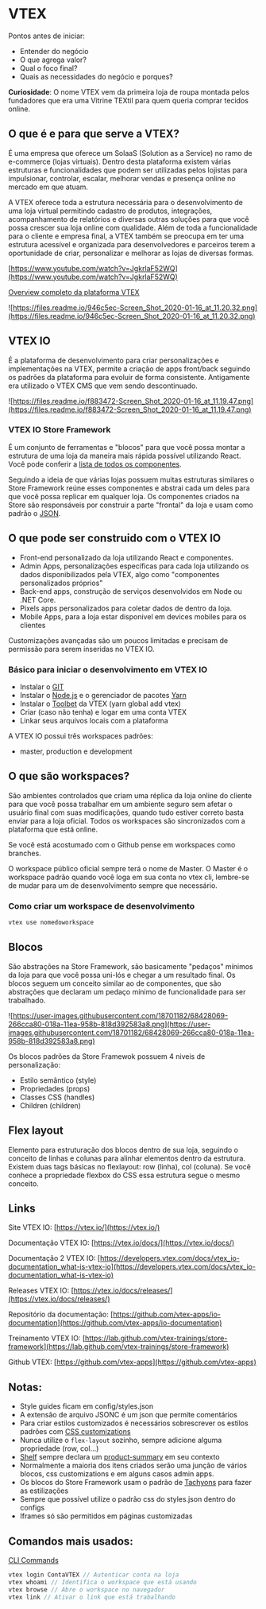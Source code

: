 # VTEX

Pontos antes de iniciar:

- Entender do negócio
- O que agrega valor?
- Qual o foco final?
- Quais as necessidades do negócio e porques?

**Curiosidade**: O nome VTEX vem da primeira loja de roupa montada pelos fundadores que era uma Vitrine TEXtil para quem queria comprar tecidos online.

## O que é e para que serve a VTEX?

É uma empresa que oferece um SolaaS (Solution as a Service) no ramo de e-commerce (lojas virtuais). Dentro desta plataforma existem várias estruturas e funcionalidades que podem ser utilizadas pelos lojistas para impulsionar, controlar, escalar, melhorar vendas e presença online no mercado em que atuam.

A VTEX oferece toda a estrutura necessária para o desenvolvimento de uma loja virtual permitindo cadastro de produtos, integrações, acompanhamento de relatórios e diversas outras soluções para que você possa crescer sua loja online com qualidade. Além de toda a funcionalidade para o cliente e empresa final, a VTEX também se preocupa em ter uma estrutura acessível e organizada para desenvolvedores e parceiros terem a oportunidade de criar, personalizar e melhorar as lojas de diversas formas.

[https://www.youtube.com/watch?v=JgkrlaF52WQ](https://www.youtube.com/watch?v=JgkrlaF52WQ)

[Overview completo da plataforma VTEX](https://developers.vtex.com/docs/getting-started-platform-overview)

![https://files.readme.io/946c5ec-Screen_Shot_2020-01-16_at_11.20.32.png](https://files.readme.io/946c5ec-Screen_Shot_2020-01-16_at_11.20.32.png)

## VTEX IO

É a plataforma de desenvolvimento para criar personalizações e implementações na VTEX, permite a criação de apps front/back seguindo os padrões da plataforma para evoluir de forma consistente. Antigamente era utilizado o VTEX CMS que vem sendo descontinuado.

![https://files.readme.io/f883472-Screen_Shot_2020-01-16_at_11.19.47.png](https://files.readme.io/f883472-Screen_Shot_2020-01-16_at_11.19.47.png)

### VTEX IO Store Framework

É um conjunto de ferramentas e "blocos" para que você possa montar a estrutura de uma loja da maneira mais rápida possível utilizando React. Você pode conferir a [lista de todos os componentes](https://vtex.io/docs/components/all/).

Seguindo a ideia de que várias lojas possuem muitas estruturas similares o Store Framework reúne esses componentes e abstrai cada um deles para que você possa replicar em qualquer loja. Os componentes criados na Store são responsáveis por construir a parte "frontal" da loja e usam como padrão o [JSON](http://www.json.org/json-pt.html).

## O que pode ser construido com o VTEX IO

- Front-end personalizado da loja utilizando React e componentes.
- Admin Apps, personalizações específicas para cada loja utilizando os dados disponibilizados pela VTEX, algo como "componentes personalizados próprios"
- Back-end apps, construção de serviços desenvolvidos em Node ou .NET Core.
- Pixels apps personalizados para coletar dados de dentro da loja.
- Mobile Apps, para a loja estar disponivel em devices mobiles para os clientes

Customizações avançadas são um poucos limitadas e precisam de permissão para serem inseridas no VTEX IO.

### Básico para iniciar o desenvolvimento em VTEX IO

- Instalar o [GIT](https://git-scm.com/)
- Instalar o [Node.js](https://nodejs.org/en/) e o gerenciador de pacotes [Yarn](https://classic.yarnpkg.com/pt-BR/docs/install)
- Instalar o [Toolbet](https://github.com/vtex/toolbelt) da VTEX (yarn global add vtex)
- Criar (caso não tenha) e logar em uma conta VTEX
- Linkar seus arquivos locais com a plataforma

A VTEX IO possui três workspaces padrões:

- master, production e development

## O que são workspaces?

São ambientes controlados que criam uma réplica da loja online do cliente para que você possa trabalhar em um ambiente seguro sem afetar o usuário final com suas modificações, quando tudo estiver correto basta enviar para a loja oficial. Todos os workspaces são sincronizados com a plataforma que está online.

Se você está acostumado com o Github pense em workspaces como branches.

O workspace público oficial sempre terá o nome de Master. O Master é o workspace padrão quando você loga em sua conta no vtex cli, lembre-se de mudar para um de desenvolvimento sempre que necessário.

### Como criar um workspace de desenvolvimento

```bash
vtex use nomedoworkspace
```

## Blocos

São abstrações na Store Framework, são basicamente "pedaços" mínimos da loja para que você possa uni-lós e chegar a um resultado final. Os blocos seguem um conceito similar ao de componentes, que são abstrações que declaram um pedaço mínimo de funcionalidade para ser trabalhado.

![https://user-images.githubusercontent.com/18701182/68428069-266cca80-018a-11ea-958b-818d392583a8.png](https://user-images.githubusercontent.com/18701182/68428069-266cca80-018a-11ea-958b-818d392583a8.png)

Os blocos padrões da Store Framewok possuem 4 niveis de personalização:

- Estilo semântico (style)
- Propriedades (props)
- Classes CSS (handles)
- Children (children)

## Flex layout

Elemento para estruturação dos blocos dentro de sua loja, seguindo o conceito de linhas e colunas para alinhar elementos dentro da estrutura. Existem duas tags básicas no flexlayout: row (linha), col (coluna). Se você conhece a propriedade flexbox do CSS essa estrutura segue o mesmo conceito.

## Links

Site VTEX IO: [https://vtex.io/](https://vtex.io/)

Documentação VTEX IO: [https://vtex.io/docs/](https://vtex.io/docs/)

Documentação 2 VTEX IO: [https://developers.vtex.com/docs/vtex_io-documentation_what-is-vtex-io](https://developers.vtex.com/docs/vtex_io-documentation_what-is-vtex-io)

Releases VTEX IO: [https://vtex.io/docs/releases/](https://vtex.io/docs/releases/)

Repositório da documentação: [https://github.com/vtex-apps/io-documentation](https://github.com/vtex-apps/io-documentation)

Treinamento VTEX IO: [https://lab.github.com/vtex-trainings/store-framework](https://lab.github.com/vtex-trainings/store-framework)

Github VTEX: [https://github.com/vtex-apps](https://github.com/vtex-apps)

## Notas:

- Style guides ficam em config/styles.json
- A extensão de arquivo JSONC é um json que permite comentários
- Para criar estilos customizados é necessários sobrescrever os estilos padrões com [CSS customizations](https://vtex.io/docs/recipes/style/using-css-handles-for-store-customization/)
- Nunca utilize o `flex-layout` sozinho, sempre adicione alguma propriedade (row, col...)
- [Shelf](https://vtex.io/docs/app/vtex.shelf@1.44.0/) sempre declara um [product-summary](https://vtex.io/docs/components/product/vtex.product-summary@2.61.0/) em seu contexto
- Normalmente a maioria dos itens criados serão uma junção de vários blocos, css customizations e em alguns casos admin apps.
- Os blocos do Store Framework usam o padrão de [Tachyons](https://tachyons.io/) para fazer as estilizações
- Sempre que possível utilize o padrão css do styles.json dentro do configs
- Iframes só são permitidos em páginas customizadas

## Comandos mais usados:

[CLI Commands](https://vtex.io/docs/recipes/development/vtex-io-cli-installation-and-command-reference/)

```jsx
vtex login ContaVTEX // Autenticar conta na loja
vtex whoami // Identifica o workspace que está usando
vtex browse // Abre o workspace no navegador
vtex link // Ativar o link que está trabalhando
```
